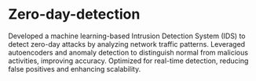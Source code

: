# Zero-day-detection
Developed a machine learning-based Intrusion Detection System (IDS) to detect zero-day attacks by analyzing network traffic patterns. Leveraged autoencoders and anomaly detection to distinguish normal from malicious activities, improving accuracy. Optimized for real-time detection, reducing false positives and enhancing scalability.
